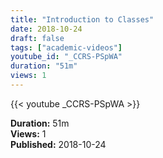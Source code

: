 ```yaml
---
title: "Introduction to Classes"
date: 2018-10-24
draft: false
tags: ["academic-videos"]
youtube_id: "_CCRS-PSpWA"
duration: "51m"
views: 1
---
```


{{< youtube _CCRS-PSpWA >}}

**Duration:** 51m  
**Views:** 1  
**Published:** 2018-10-24

